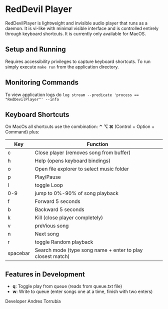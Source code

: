 # RedDevil Player 

RedDevilPlayer is lightweight and invisible audio player that runs as a daemon. It is vi-like with minimal visible interface and is controlled entirely through keyboard shortcuts. It is currently only available for MacOS.

## Setup and Running
Requires accessibility privileges to capture keyboard shortcuts. To run simply execute `make run` from the application directory.

## Monitoring Commands
To view application logs do
`log stream --predicate 'process == "RedDevilPlayer"' --info`   


## Keyboard Shortcuts
On MacOs all shortcuts use the combination: **⌃ ⌥ ⌘** (Control + Option + Command) plus:

| Key | Function |
|-----|----------|
| c | Close player (removes song from buffer) |
| h | Help (opens keyboard bindings) |
| o | Open file explorer to select music folder |
| p | Play/Pause |
| l | toggle Loop |
| 0-9 | jump to 0%-90% of song playback |
| f | Forward 5 seconds |
| b | Backward 5 seconds |
| k | Kill (close player completely) |
| v | preVious song |
| n | Next song |
| r | toggle Random playback |
| spacebar | Search mode (type song name + enter to play closest match) |

## Features in Development
- **q**: Toggle play from queue (reads from queue.txt file)
- **w**: Write to queue (enter songs one at a time, finish with two enters)

Developer Andres Torrubia
